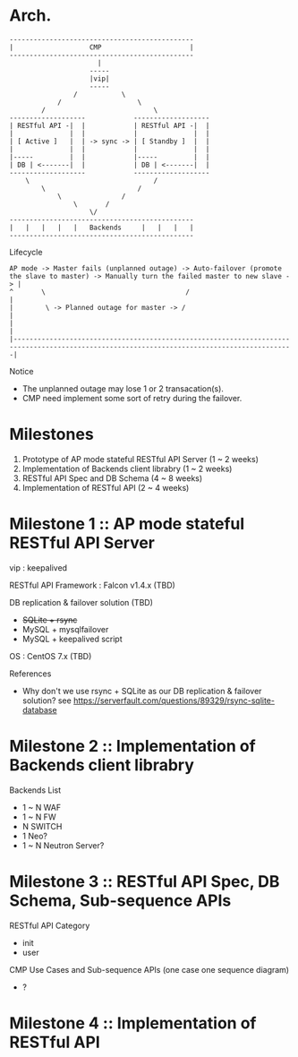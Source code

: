 # Arch.

```
----------------------------------------------
|                   CMP                      |
----------------------------------------------
                      |
                    -----
                    |vip|
                    -----
                /           \
            /                   \
        /                           \
-------------------            -------------------
| RESTful API -|  |            | RESTful API -|  |
|              |  |            |              |  |
| [ Active ]   |  | -> sync -> | [ Standby ]  |  |
|              |  |            |              |  |
|-----         |  |            |-----         |  |
| DB | <-------|  |            | DB | <-------|  |
-------------------            -------------------
    \                               /
        \                       /
            \               /
                \       /
                    \/
----------------------------------------------
|   |   |   |   |   Backends     |   |   |   |
----------------------------------------------
```

Lifecycle

```
AP mode -> Master fails (unplanned outage) -> Auto-failover (promote the slave to master) -> Manually turn the failed master to new slave -> |
^       \                                   /                                                                                                |
|        \ -> Planned outage for master -> /                                                                                                 |
|                                                                                                                                            |
|--------------------------------------------------------------------------------------------------------------------------------------------|
```

Notice

* The unplanned outage may lose 1 or 2 transacation(s).
* CMP need implement some sort of retry during the failover.

# Milestones

1. Prototype of AP mode stateful RESTful API Server (1 ~ 2 weeks)
2. Implementation of Backends client librabry (1 ~ 2 weeks)
3. RESTful API Spec and DB Schema (4 ~ 8 weeks)
4. Implementation of RESTful API (2 ~ 4 weeks)

# Milestone 1 :: AP mode stateful RESTful API Server

vip : keepalived

RESTful API Framework : Falcon v1.4.x (TBD)

DB replication & failover solution (TBD)

* ~~SQLite + rsync~~
* MySQL + mysqlfailover
* MySQL + keepalived script

OS : CentOS 7.x (TBD)

References

* Why don't we use rsync + SQLite as our DB replication & failover solution? see https://serverfault.com/questions/89329/rsync-sqlite-database

# Milestone 2 :: Implementation of Backends client librabry

Backends List

* 1 ~ N WAF
* 1 ~ N FW
* N SWITCH
* 1 Neo?
* 1 ~ N Neutron Server?

# Milestone 3 :: RESTful API Spec, DB Schema, Sub-sequence APIs

RESTful API Category

* init 
* user

CMP Use Cases and Sub-sequence APIs (one case one sequence diagram)

* ?

# Milestone 4 :: Implementation of RESTful API
